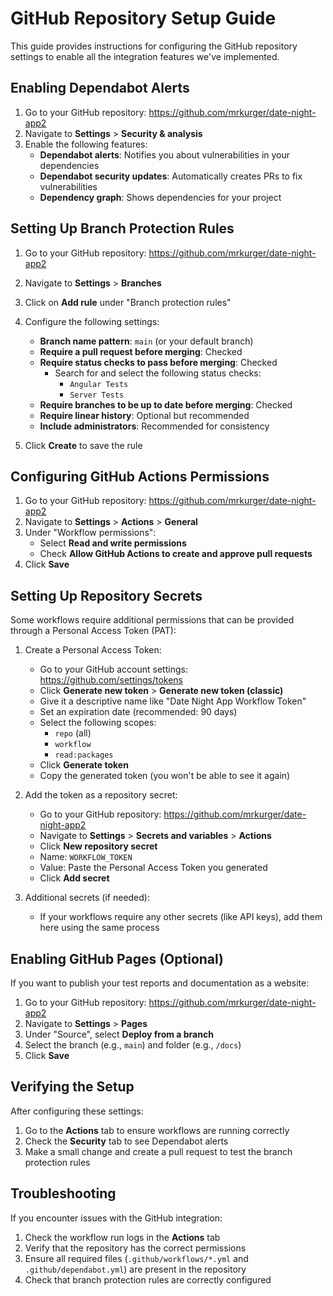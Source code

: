 # GitHub Repository Setup Guide

This guide provides instructions for configuring the GitHub repository settings to enable all the integration features we've implemented.

## Enabling Dependabot Alerts

1. Go to your GitHub repository: https://github.com/mrkurger/date-night-app2
2. Navigate to **Settings** > **Security & analysis**
3. Enable the following features:
   - **Dependabot alerts**: Notifies you about vulnerabilities in your dependencies
   - **Dependabot security updates**: Automatically creates PRs to fix vulnerabilities
   - **Dependency graph**: Shows dependencies for your project

## Setting Up Branch Protection Rules

1. Go to your GitHub repository: https://github.com/mrkurger/date-night-app2
2. Navigate to **Settings** > **Branches**
3. Click on **Add rule** under "Branch protection rules"
4. Configure the following settings:

   - **Branch name pattern**: `main` (or your default branch)
   - **Require a pull request before merging**: Checked
   - **Require status checks to pass before merging**: Checked
     - Search for and select the following status checks:
       - `Angular Tests`
       - `Server Tests`
   - **Require branches to be up to date before merging**: Checked
   - **Require linear history**: Optional but recommended
   - **Include administrators**: Recommended for consistency

5. Click **Create** to save the rule

## Configuring GitHub Actions Permissions

1. Go to your GitHub repository: https://github.com/mrkurger/date-night-app2
2. Navigate to **Settings** > **Actions** > **General**
3. Under "Workflow permissions":
   - Select **Read and write permissions**
   - Check **Allow GitHub Actions to create and approve pull requests**
4. Click **Save**

## Setting Up Repository Secrets

Some workflows require additional permissions that can be provided through a Personal Access Token (PAT):

1. Create a Personal Access Token:

   - Go to your GitHub account settings: https://github.com/settings/tokens
   - Click **Generate new token** > **Generate new token (classic)**
   - Give it a descriptive name like "Date Night App Workflow Token"
   - Set an expiration date (recommended: 90 days)
   - Select the following scopes:
     - `repo` (all)
     - `workflow`
     - `read:packages`
   - Click **Generate token**
   - Copy the generated token (you won't be able to see it again)

2. Add the token as a repository secret:

   - Go to your GitHub repository: https://github.com/mrkurger/date-night-app2
   - Navigate to **Settings** > **Secrets and variables** > **Actions**
   - Click **New repository secret**
   - Name: `WORKFLOW_TOKEN`
   - Value: Paste the Personal Access Token you generated
   - Click **Add secret**

3. Additional secrets (if needed):
   - If your workflows require any other secrets (like API keys), add them here using the same process

## Enabling GitHub Pages (Optional)

If you want to publish your test reports and documentation as a website:

1. Go to your GitHub repository: https://github.com/mrkurger/date-night-app2
2. Navigate to **Settings** > **Pages**
3. Under "Source", select **Deploy from a branch**
4. Select the branch (e.g., `main`) and folder (e.g., `/docs`)
5. Click **Save**

## Verifying the Setup

After configuring these settings:

1. Go to the **Actions** tab to ensure workflows are running correctly
2. Check the **Security** tab to see Dependabot alerts
3. Make a small change and create a pull request to test the branch protection rules

## Troubleshooting

If you encounter issues with the GitHub integration:

1. Check the workflow run logs in the **Actions** tab
2. Verify that the repository has the correct permissions
3. Ensure all required files (`.github/workflows/*.yml` and `.github/dependabot.yml`) are present in the repository
4. Check that branch protection rules are correctly configured
